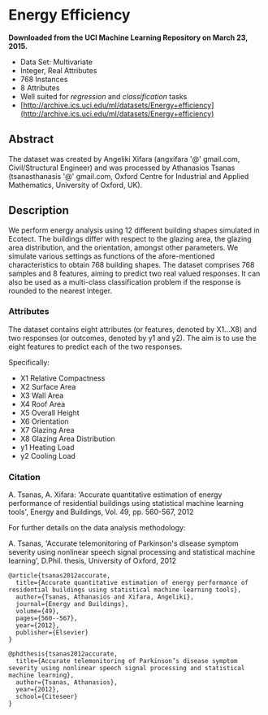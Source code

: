# Energy Efficiency

**Downloaded from the UCI Machine Learning Repository on March 23, 2015.**

- Data Set: Multivariate
- Integer, Real Attributes
- 768 Instances
- 8 Attributes
- Well suited for _regression_ and _classification_ tasks
- [http://archive.ics.uci.edu/ml/datasets/Energy+efficiency](http://archive.ics.uci.edu/ml/datasets/Energy+efficiency)

## Abstract

The dataset was created by Angeliki Xifara (angxifara '@' gmail.com, Civil/Structural Engineer) and was processed by Athanasios Tsanas (tsanasthanasis '@' gmail.com, Oxford Centre for Industrial and Applied Mathematics, University of Oxford, UK).

## Description

We perform energy analysis using 12 different building shapes simulated in Ecotect. The buildings differ with respect to the glazing area, the glazing area distribution, and the orientation, amongst other parameters. We simulate various settings as functions of the afore-mentioned characteristics to obtain 768 building shapes. The dataset comprises 768 samples and 8 features, aiming to predict two real valued responses. It can also be used as a multi-class classification problem if the response is rounded to the nearest integer.


### Attributes

The dataset contains eight attributes (or features, denoted by X1...X8) and two responses (or outcomes, denoted by y1 and y2). The aim is to use the eight features to predict each of the two responses.

Specifically:

- X1	Relative Compactness
- X2	Surface Area
- X3	Wall Area
- X4	Roof Area
- X5	Overall Height
- X6	Orientation
- X7	Glazing Area
- X8	Glazing Area Distribution
- y1	Heating Load
- y2	Cooling Load

### Citation

A. Tsanas, A. Xifara: 'Accurate quantitative estimation of energy performance of residential buildings using statistical machine learning tools', Energy and Buildings, Vol. 49, pp. 560-567, 2012

For further details on the data analysis methodology:

A. Tsanas, 'Accurate telemonitoring of Parkinson's disease symptom severity using nonlinear speech signal processing and statistical machine learning', D.Phil. thesis, University of Oxford, 2012

```
@article{tsanas2012accurate,
  title={Accurate quantitative estimation of energy performance of residential buildings using statistical machine learning tools},
  author={Tsanas, Athanasios and Xifara, Angeliki},
  journal={Energy and Buildings},
  volume={49},
  pages={560--567},
  year={2012},
  publisher={Elsevier}
}

@phdthesis{tsanas2012accurate,
  title={Accurate telemonitoring of Parkinson’s disease symptom severity using nonlinear speech signal processing and statistical machine learning},
  author={Tsanas, Athanasios},
  year={2012},
  school={Citeseer}
}
```

